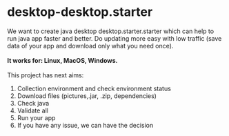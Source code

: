 # desktop-desktop.starter
We want to create java desktop desktop.starter.starter which can help to run java app faster and better. Do updating more easy with low traffic (save data of your app and download only what you need once). 
<br><br>
<b>It works for: Linux, MacOS, Windows.</b>
<br><br>
This project has next aims:
<ol>
    <li>Collection environment and check environment status </li>
    <li>Download files (pictures,.jar, .zip, dependencies) </li>
    <li>Check java </li>
    <li>Validate all </li>
    <li>Run your app </li>
    <li>If you have any issue, we can have the decision</li>
</ol>
